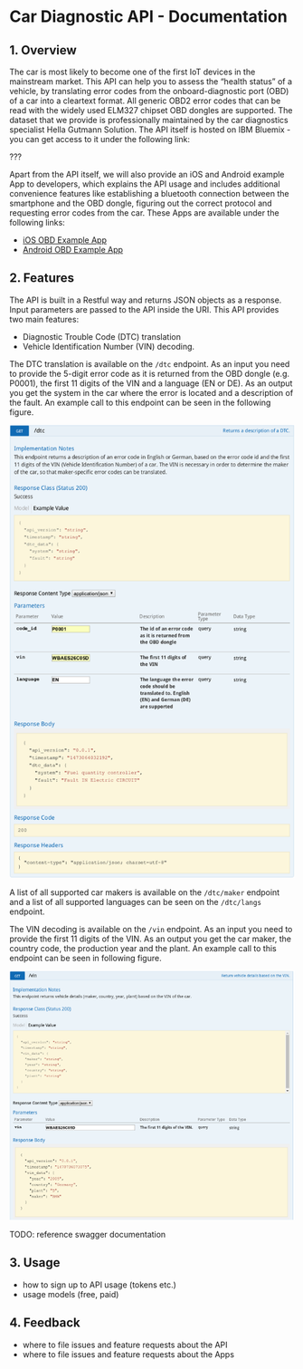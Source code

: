 # Car Diagnostic API - Documentation

## 1. Overview

The car is most likely to become one of the first IoT devices in the mainstream
market. This API can help you to assess the “health status” of a vehicle, by
translating error codes from the onboard-diagnostic port (OBD) of a car into a
cleartext format. All generic OBD2 error codes that can be read with the widely used ELM327
chipset OBD dongles are supported. The dataset that we provide is professionally
maintained by the car diagnostics specialist Hella Gutmann Solution. 
The API itself is hosted on IBM Bluemix - you can get access to it under the following link:

???

Apart from the API itself, we will also provide an iOS and Android example App
to developers, which explains the API usage and includes additional convenience
features like establishing a bluetooth connection between the smartphone and the
OBD dongle, figuring out the correct protocol and requesting error codes from
the car. These Apps are available under the following links:

- [iOS OBD Example App](https://github.com/HellaVentures/iOS-OBD-Example-App)
- [Android OBD Example App](https://github.com/HellaVentures/Android-OBD-Example-App)

## 2. Features

The API is built in a Restful way and returns JSON objects as a response. Input
parameters are passed to the API inside the URI. This API provides two main
features:

- Diagnostic Trouble Code (DTC) translation
- Vehicle Identification Number (VIN) decoding. 

The DTC translation is available on the `/dtc` endpoint. As an input you need to
provide the 5-digit error code as it is returned from the OBD dongle (e.g.
P0001), the first 11 digits of the VIN and a language (EN or DE). As an output
you get the system in the car where the error is located and a description of
the fault. An example call to this endpoint can be seen in the following figure.

![Example call /dtc](img/examplecall_dtc.png)

A list of all supported car makers is available on the `/dtc/maker` endpoint and
a list of all supported languages can be seen on the `/dtc/langs` endpoint.

The VIN decoding is available on the `/vin` endpoint. As an input you need to
provide the first 11 digits of the VIN. As an output you get the car maker, the
country code, the production year and the plant. An example call to this
endpoint can be seen in following figure.

![Example call /vin](img/examplecall_vin.png)

TODO: reference swagger documentation

## 3. Usage

- how to sign up to API usage (tokens etc.)
- usage models (free, paid)

## 4. Feedback

- where to file issues and feature requests about the API
- where to file issues and feature requests about the Apps
